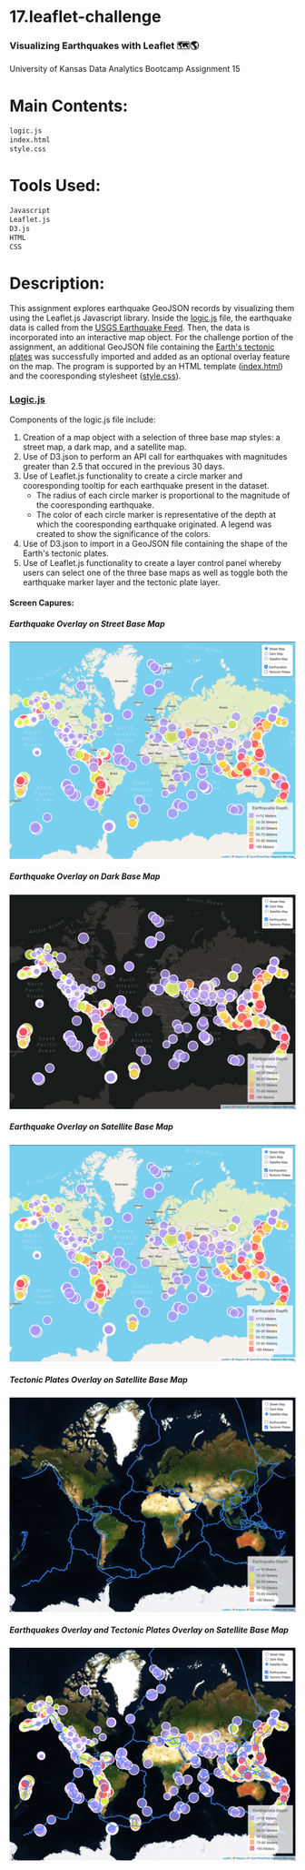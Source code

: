 # 17.leaflet-challenge
### Visualizing Earthquakes with Leaflet 🗺🌎
University of Kansas Data Analytics Bootcamp Assignment 15

# Main Contents:
    logic.js
    index.html
    style.css

# Tools Used:
    Javascript
    Leaflet.js
    D3.js
    HTML
    CSS

# Description:

This assignment explores earthquake GeoJSON records by visualizing them using the Leaflet.js Javascript library. Inside the [logic.js](https://github.com/blhawkins/17.leaflet-challenge/blob/main/Static/JS/logic.js) file, the earthquake data is called from the [USGS Earthquake Feed](https://earthquake.usgs.gov/earthquakes/feed/v1.0/summary/2.5_month.geojson). Then, the data is incorporated into an interactive map object. For the challenge portion of the assignment, an additional GeoJSON file containing the [Earth's tectonic plates](https://github.com/fraxen/tectonicplates/blob/master/GeoJSON/PB2002_boundaries.json) was successfully imported and added as an optional overlay feature on the map. The program is supported by an HTML template ([index.html](https://github.com/blhawkins/17.leaflet-challenge/blob/main/index.html)) and the cooresponding stylesheet ([style.css](https://github.com/blhawkins/17.leaflet-challenge/blob/main/Static/CSS/style.css)).

### [Logic.js](https://github.com/blhawkins/17.leaflet-challenge/blob/main/Static/JS/logic.js)
Components of the logic.js file include:
1. Creation of a map object with a selection of three base map styles: a street map, a dark map, and a satellite map.
2. Use of D3.json to perform an API call for earthquakes with magnitudes greater than 2.5 that occured in the previous 30 days.
3. Use of Leaflet.js functionality to create a circle marker and cooresponding tooltip for each earthquake present in the dataset.
    <ul>
    <li>The radius of each circle marker is proportional to the magnitude of the cooresponding earthquake.</li>
    <li>The color of each circle marker is representative of the depth at which the cooresponding earthquake originated. A legend was created to show the significance of the colors.</li>
    </ul>
4. Use of D3.json to import in a GeoJSON file containing the shape of the Earth's tectonic plates.
5. Use of Leaflet.js functionality to create a layer control panel whereby users can select one of the three base maps as well as toggle both the earthquake marker layer and the tectonic plate layer.

#### Screen Capures:
##### Earthquake Overlay on Street Base Map
![alt text](https://github.com/blhawkins/17.leaflet-challenge/blob/main/Static/Images/Screenshots/street_earthquakes.png 'Earthquake Overlay on Street Base Map')
##### Earthquake Overlay on Dark Base Map
![alt text](https://github.com/blhawkins/17.leaflet-challenge/blob/main/Static/Images/Screenshots/dark_earthquakes.png 'Earthquake Overlay on Dark Base Map')
##### Earthquake Overlay on Satellite Base Map
![alt text](https://github.com/blhawkins/17.leaflet-challenge/blob/main/Static/Images/Screenshots/street_earthquakes.png 'Earthquake Overlay on Satellite Base Map')
##### Tectonic Plates Overlay on Satellite Base Map
![alt text](https://github.com/blhawkins/17.leaflet-challenge/blob/main/Static/Images/Screenshots/satellite_plates.png 'Tectonic Plates Overlay on Satellite Base Map')
##### Earthquakes Overlay and Tectonic Plates Overlay on Satellite Base Map
![alt text](https://github.com/blhawkins/17.leaflet-challenge/blob/main/Static/Images/Screenshots/satellite_earthquakes_plates.png 'Earthquakes Overlay and Tectonic Plates Overlay on Satellite Base Map')